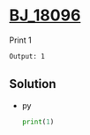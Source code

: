 # [BJ_18096](https://acmicpc.net/problem/18096)

Print 1

```txt
Output: 1
```

## Solution

* py

  ```py
  print(1)
  ```
